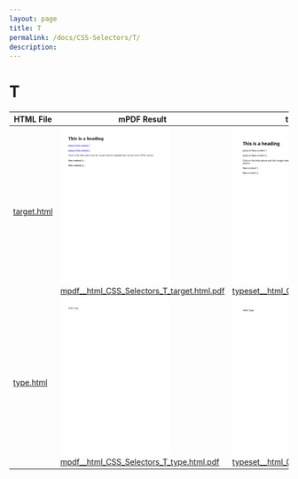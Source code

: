 ```yaml
---
layout: page
title: T
permalink: /docs/CSS-Selectors/T/
description: 
---
```


# T
| HTML File | mPDF Result | typeset.sh Result | PDFreactor Result |
|---------|---------|---------|---------|
| [target.html](/html/CSS%20Selectors/T/target.html) | ![](mpdf__html_CSS_Selectors_T_target.html.png) [mpdf__html_CSS_Selectors_T_target.html.pdf](mpdf__html_CSS_Selectors_T_target.html.pdf) | ![](typeset__html_CSS_Selectors_T_target.html.png) [typeset__html_CSS_Selectors_T_target.html.pdf](typeset__html_CSS_Selectors_T_target.html.pdf) | ![](pdfreactor__html_CSS_Selectors_T_target.html.png) [pdfreactor__html_CSS_Selectors_T_target.html.pdf](pdfreactor__html_CSS_Selectors_T_target.html.pdf) |
| [type.html](/html/CSS%20Selectors/T/type.html) | ![](mpdf__html_CSS_Selectors_T_type.html.png) [mpdf__html_CSS_Selectors_T_type.html.pdf](mpdf__html_CSS_Selectors_T_type.html.pdf) | ![](typeset__html_CSS_Selectors_T_type.html.png) [typeset__html_CSS_Selectors_T_type.html.pdf](typeset__html_CSS_Selectors_T_type.html.pdf) | ![](pdfreactor__html_CSS_Selectors_T_type.html.png) [pdfreactor__html_CSS_Selectors_T_type.html.pdf](pdfreactor__html_CSS_Selectors_T_type.html.pdf) |
